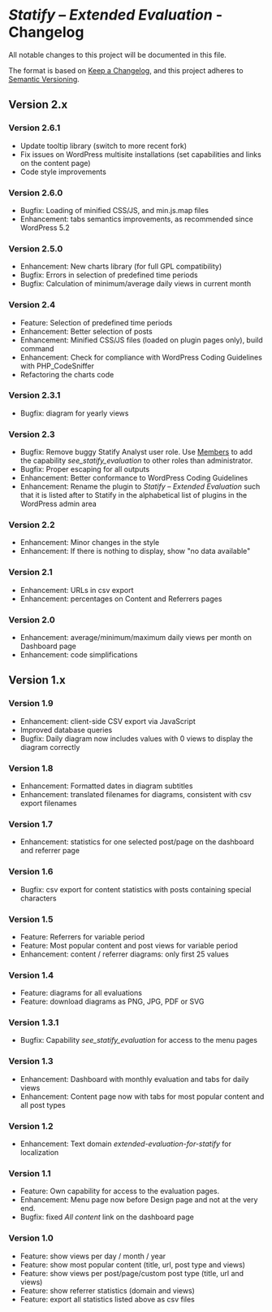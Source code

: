 # *Statify – Extended Evaluation* - Changelog

All notable changes to this project will be documented in this file.

The format is based on [Keep a Changelog](https://keepachangelog.com/en/1.0.0/),
and this project adheres to [Semantic Versioning](https://semver.org/spec/v2.0.0.html).

## Version 2.x

### Version 2.6.1
* Update tooltip library (switch to more recent fork)
* Fix issues on WordPress multisite installations (set capabilities and links on the content page)
* Code style improvements

### Version 2.6.0
* Bugfix: Loading of minified CSS/JS, and min.js.map files
* Enhancement: tabs semantics improvements, as recommended since WordPress 5.2

### Version 2.5.0
* Enhancement: New charts library (for full GPL compatibility)
* Bugfix: Errors in selection of predefined time periods
* Bugfix: Calculation of minimum/average daily views in current month

### Version 2.4
* Feature: Selection of predefined time periods
* Enhancement: Better selection of posts
* Enhancement: Minified CSS/JS files (loaded on plugin pages only), build command
* Enhancement: Check for compliance with WordPress Coding Guidelines with PHP_CodeSniffer
* Refactoring the charts code

### Version 2.3.1
* Bugfix: diagram for yearly views

### Version 2.3
* Bugfix: Remove buggy Statify Analyst user role. Use [Members](https://wordpress.org/plugins/members/) to add the capability *see_statify_evaluation* to other roles than administrator.
* Bugfix: Proper escaping for all outputs
* Enhancement: Better conformance to WordPress Coding Guidelines
* Enhancement: Rename the plugin to *Statify – Extended Evaluation* such that it is listed after to Statify in the alphabetical list of plugins in the WordPress admin area

### Version 2.2
* Enhancement: Minor changes in the style
* Enhancement: If there is nothing to display, show "no data available"

### Version 2.1
* Enhancement: URLs in csv export
* Enhancement: percentages on Content and Referrers pages

### Version 2.0
* Enhancement: average/minimum/maximum daily views per month on Dashboard page
* Enhancement: code simplifications

## Version 1.x

### Version 1.9
* Enhancement: client-side CSV export via JavaScript
* Improved database queries
* Bugfix: Daily diagram now includes values with 0 views to display the diagram correctly

### Version 1.8
* Enhancement: Formatted dates in diagram subtitles
* Enhancement: translated filenames for diagrams, consistent with csv export filenames

### Version 1.7
* Enhancement: statistics for one selected post/page on the dashboard and referrer page

### Version 1.6
* Bugfix: csv export for content statistics with posts containing special characters

### Version 1.5
* Feature: Referrers for variable period
* Feature: Most popular content and post views for variable period
* Enhancement: content / referrer diagrams: only first 25 values

### Version 1.4
* Feature: diagrams for all evaluations
* Feature: download diagrams as PNG, JPG, PDF or SVG

### Version 1.3.1
* Bugfix: Capability *see_statify_evaluation* for access to the menu pages

### Version 1.3
* Enhancement: Dashboard with monthly evaluation and tabs for daily views
* Enhancement: Content page now with tabs for most popular content and all post types

### Version 1.2
* Enhancement: Text domain *extended-evaluation-for-statify* for localization

### Version 1.1
* Feature: Own capability for access to the evaluation pages.
* Enhancement: Menu page now before Design page and not at the very end.
* Bugfix: fixed *All content* link on the dashboard page

### Version 1.0
* Feature: show views per day / month / year
* Feature: show most popular content (title, url, post type and views)
* Feature: show views per post/page/custom post type (title, url and views)
* Feature: show referrer statistics (domain and views)
* Feature: export all statistics listed above as csv files
